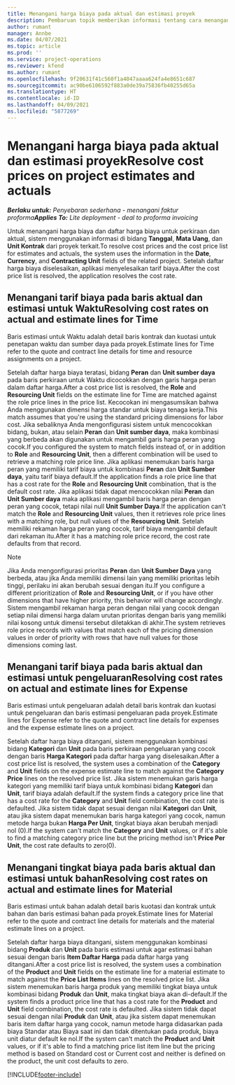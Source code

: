 ```yaml
---
title: Menangani harga biaya pada aktual dan estimasi proyek
description: Pembaruan topik memberikan informasi tentang cara menangani harga biaya pada estimasi proyek dan aktual.
author: rumant
manager: Annbe
ms.date: 04/07/2021
ms.topic: article
ms.prod: ''
ms.service: project-operations
ms.reviewer: kfend
ms.author: rumant
ms.openlocfilehash: 9f20631f41c560f1a4047aaaa624fa4e8651c687
ms.sourcegitcommit: ac90be6106592f883a0de39a75836fb40255d65a
ms.translationtype: HT
ms.contentlocale: id-ID
ms.lasthandoff: 04/09/2021
ms.locfileid: "5877269"
---
```

# <a name="resolve-cost-prices-on-project-estimates-and-actuals"></a><span data-ttu-id="a0e53-103">Menangani harga biaya pada aktual dan estimasi proyek</span><span class="sxs-lookup"><span data-stu-id="a0e53-103">Resolve cost prices on project estimates and actuals</span></span> 

<span data-ttu-id="a0e53-104">_**Berlaku untuk:** Penyebaran sederhana - menangani faktur proforma_</span><span class="sxs-lookup"><span data-stu-id="a0e53-104">_**Applies To:** Lite deployment - deal to proforma invoicing_</span></span>

<span data-ttu-id="a0e53-105">Untuk menangani harga biaya dan daftar harga biaya untuk perkiraan dan aktual, sistem menggunakan informasi di bidang **Tanggal**, **Mata Uang**, dan **Unit Kontrak** dari proyek terkait.</span><span class="sxs-lookup"><span data-stu-id="a0e53-105">To resolve cost prices and the cost price list for estimates and actuals, the system uses the information in the **Date**, **Currency**, and **Contracting Unit** fields of the related project.</span></span> <span data-ttu-id="a0e53-106">Setelah daftar harga biaya diselesaikan, aplikasi menyelesaikan tarif biaya.</span><span class="sxs-lookup"><span data-stu-id="a0e53-106">After the cost price list is resolved, the application resolves the cost rate.</span></span>

## <a name="resolving-cost-rates-on-actual-and-estimate-lines-for-time"></a><span data-ttu-id="a0e53-107">Menangani tarif biaya pada baris aktual dan estimasi untuk Waktu</span><span class="sxs-lookup"><span data-stu-id="a0e53-107">Resolving cost rates on actual and estimate lines for Time</span></span>

<span data-ttu-id="a0e53-108">Baris estimasi untuk Waktu adalah detail baris kontrak dan kuotasi untuk penetapan waktu dan sumber daya pada proyek.</span><span class="sxs-lookup"><span data-stu-id="a0e53-108">Estimate lines for Time refer to the quote and contract line details for time and resource assignments on a project.</span></span>

<span data-ttu-id="a0e53-109">Setelah daftar harga biaya teratasi, bidang **Peran** dan **Unit sumber daya** pada baris perkiraan untuk Waktu dicocokkan dengan garis harga peran dalam daftar harga.</span><span class="sxs-lookup"><span data-stu-id="a0e53-109">After a cost price list is resolved, the **Role** and **Resourcing Unit** fields on the estimate line for Time are matched against the role price lines in the price list.</span></span> <span data-ttu-id="a0e53-110">Kecocokan ini mengasumsikan bahwa Anda menggunakan dimensi harga standar untuk biaya tenaga kerja.</span><span class="sxs-lookup"><span data-stu-id="a0e53-110">This match assumes that you're using the standard pricing dimensions for labor cost.</span></span> <span data-ttu-id="a0e53-111">Jika sebaliknya Anda mengonfigurasi sistem untuk mencocokkan bidang, bukan, atau selain **Peran** dan **Unit sumber daya**, maka kombinasi yang berbeda akan digunakan untuk mengambil garis harga peran yang cocok.</span><span class="sxs-lookup"><span data-stu-id="a0e53-111">If you configured the system to match fields instead of, or in addition to **Role** and **Resourcing Unit**, then a different combination will be used to retrieve a matching role price line.</span></span> <span data-ttu-id="a0e53-112">Jika aplikasi menemukan baris harga peran yang memiliki tarif biaya untuk kombinasi **Peran** dan **Unit Sumber daya**, yaitu tarif biaya default.</span><span class="sxs-lookup"><span data-stu-id="a0e53-112">If the application finds a role price line that has a cost rate for the **Role** and **Resourcing Unit** combination, that is the default cost rate.</span></span> <span data-ttu-id="a0e53-113">Jika aplikasi tidak dapat mencocokkan nilai **Peran** dan **Unit Sumber daya** maka aplikasi mengambil baris harga peran dengan peran yang cocok, tetapi nilai null **Unit Sumber Daya**.</span><span class="sxs-lookup"><span data-stu-id="a0e53-113">If the application can't match the **Role** and **Resourcing Unit** values, then it retrieves role price lines with a matching role, but null values of the **Resourcing Unit**.</span></span> <span data-ttu-id="a0e53-114">Setelah memiliki rekaman harga peran yang cocok, tarif biaya mengambil default dari rekaman itu.</span><span class="sxs-lookup"><span data-stu-id="a0e53-114">After it has a matching role price record, the cost rate defaults from that record.</span></span> 

> [!NOTE]
> <span data-ttu-id="a0e53-115">Jika Anda mengonfigurasi prioritas **Peran** dan **Unit Sumber Daya** yang berbeda, atau jika Anda memiliki dimensi lain yang memiliki prioritas lebih tinggi, perilaku ini akan berubah sesuai dengan itu.</span><span class="sxs-lookup"><span data-stu-id="a0e53-115">If you configure a different prioritization of **Role** and **Resourcing Unit**, or if you have other dimensions that have higher priority, this behavior will change accordingly.</span></span> <span data-ttu-id="a0e53-116">Sistem mengambil rekaman harga peran dengan nilai yang cocok dengan setiap nilai dimensi harga dalam urutan prioritas dengan baris yang memiliki nilai kosong untuk dimensi tersebut diletakkan di akhir.</span><span class="sxs-lookup"><span data-stu-id="a0e53-116">The system retrieves role price records with values that match each of the pricing dimension values in order of priority with rows that have null values for those dimensions coming last.</span></span>

## <a name="resolving-cost-rates-on-actual-and-estimate-lines-for-expense"></a><span data-ttu-id="a0e53-117">Menangani tarif biaya pada baris aktual dan estimasi untuk pengeluaran</span><span class="sxs-lookup"><span data-stu-id="a0e53-117">Resolving cost rates on actual and estimate lines for Expense</span></span>

<span data-ttu-id="a0e53-118">Baris estimasi untuk pengeluaran adalah detail baris kontrak dan kuotasi untuk pengeluaran dan baris estimasi pengeluaran pada proyek.</span><span class="sxs-lookup"><span data-stu-id="a0e53-118">Estimate lines for Expense refer to the quote and contract line details for expenses and the expense estimate lines on a project.</span></span>

<span data-ttu-id="a0e53-119">Setelah daftar harga biaya ditangani, sistem menggunakan kombinasi bidang **Kategori** dan **Unit** pada baris perkiraan pengeluaran yang cocok dengan baris **Harga Kategori** pada daftar harga yang diselesaikan.</span><span class="sxs-lookup"><span data-stu-id="a0e53-119">After a cost price list is resolved, the system uses a combination of the **Category** and **Unit** fields on the expense estimate line to match against the **Category Price** lines on the resolved price list.</span></span> <span data-ttu-id="a0e53-120">Jika sistem menemukan garis harga kategori yang memiliki tarif biaya untuk kombinasi bidang **Kategori** dan **Unit**, tarif biaya adalah default.</span><span class="sxs-lookup"><span data-stu-id="a0e53-120">If the system finds a category price line that has a cost rate for the **Category** and **Unit** field combination, the cost rate is defaulted.</span></span> <span data-ttu-id="a0e53-121">Jika sistem tidak dapat sesuai dengan nilai **Kategori** dan **Unit**, atau jika sistem dapat menemukan baris harga kategori yang cocok, namun metode harga bukan **Harga Per Unit**, tingkat biaya akan berubah menjadi nol (0).</span><span class="sxs-lookup"><span data-stu-id="a0e53-121">If the system can't match the **Category** and **Unit** values, or if it's able to find a matching category price line but the pricing method isn't **Price Per Unit**, the cost rate defaults to zero(0).</span></span>

## <a name="resolving-cost-rates-on-actual-and-estimate-lines-for-material"></a><span data-ttu-id="a0e53-122">Menangani tingkat biaya pada baris aktual dan estimasi untuk bahan</span><span class="sxs-lookup"><span data-stu-id="a0e53-122">Resolving cost rates on actual and estimate lines for Material</span></span>

<span data-ttu-id="a0e53-123">Baris estimasi untuk bahan adalah detail baris kuotasi dan kontrak untuk bahan dan baris estimasi bahan pada proyek.</span><span class="sxs-lookup"><span data-stu-id="a0e53-123">Estimate lines for Material refer to the quote and contract line details for materials and the material estimate lines on a project.</span></span>

<span data-ttu-id="a0e53-124">Setelah daftar harga biaya ditangani, sistem menggunakan kombinasi bidang **Produk** dan **Unit** pada baris estimasi untuk agar estimasi bahan sesuai dengan baris **Item Daftar Harga** pada daftar harga yang ditangani.</span><span class="sxs-lookup"><span data-stu-id="a0e53-124">After a cost price list is resolved, the system uses a combination of the **Product** and **Unit** fields on the estimate line for a material estimate to match against the **Price List Items** lines on the resolved price list.</span></span> <span data-ttu-id="a0e53-125">Jika sistem menemukan baris harga produk yang memiliki tingkat biaya untuk kombinasi bidang **Produk** dan **Unit**, maka tingkat biaya akan di-default.</span><span class="sxs-lookup"><span data-stu-id="a0e53-125">If the system finds a product price line that has a cost rate for the **Product** and **Unit** field combination, the cost rate is defaulted.</span></span> <span data-ttu-id="a0e53-126">Jika sistem tidak dapat sesuai dengan nilai **Produk** dan **Unit**, atau jika sistem dapat menemukan baris item daftar harga yang cocok, namun metode harga didasarkan pada biaya Standar atau Biaya saat ini dan tidak ditentukan pada produk, biaya unit diatur default ke nol.</span><span class="sxs-lookup"><span data-stu-id="a0e53-126">If the system can't match the **Product** and **Unit** values, or if it's able to find a matching price list item line but the pricing method is based on Standard cost or Current cost and neither is defined on the product, the unit cost defaults to zero.</span></span>


[!INCLUDE[footer-include](../../includes/footer-banner.md)]
